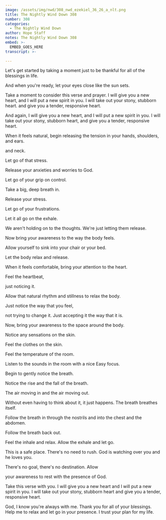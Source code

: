 ```yaml
---
image: /assets/img/nwd/308_nwd_ezekiel_36_26_a_nlt.png
title: The Nightly Wind Down 308
number: 308
categories:
  - The Nightly Wind Down
author: Hope Staff
notes: The Nightly Wind Down 308
embed: >-
  EMBED_GOES_HERE
transcript: >-
  
---
```

Let's get started by taking a moment just to be thankful for all of the blessings in life.

And when you're ready, let your eyes close like the sun sets.

Take a moment to consider this verse and prayer. I will give you a new heart, and I will put a new spirit in you. I will take out your stony, stubborn heart. and give you a tender, responsive heart.

And again, I will give you a new heart, and I will put a new spirit in you. I will take out your stony, stubborn heart, and give you a tender, responsive heart.

When it feels natural, begin releasing the tension in your hands, shoulders, and ears.

and neck.

Let go of that stress.

Release your anxieties and worries to God.

Let go of your grip on control.

Take a big, deep breath in.

Release your stress.

Let go of your frustrations.

Let it all go on the exhale.

We aren't holding on to the thoughts. We're just letting them release.

Now bring your awareness to the way the body feels.

Allow yourself to sink into your chair or your bed.

Let the body relax and release.

When it feels comfortable, bring your attention to the heart.

Feel the heartbeat,

just noticing it.

Allow that natural rhythm and stillness to relax the body.

Just notice the way that you feel,

not trying to change it. Just accepting it the way that it is.

Now, bring your awareness to the space around the body.

Notice any sensations on the skin.

Feel the clothes on the skin.

Feel the temperature of the room.

Listen to the sounds in the room with a nice Easy focus.

Begin to gently notice the breath.

Notice the rise and the fall of the breath.

The air moving in and the air moving out.

Without even having to think about it, it just happens. The breath breathes itself.

Follow the breath in through the nostrils and into the chest and the abdomen.

Follow the breath back out.

Feel the inhale and relax. Allow the exhale and let go.

This is a safe place. There's no need to rush. God is watching over you and he loves you.

There's no goal, there's no destination. Allow

your awareness to rest with the presence of God.

Take this verse with you. I will give you a new heart and I will put a new spirit in you. I will take out your stony, stubborn heart and give you a tender, responsive heart.

God, I know you're always with me. Thank you for all of your blessings. Help me to relax and let go in your presence. I trust your plan for my life.

